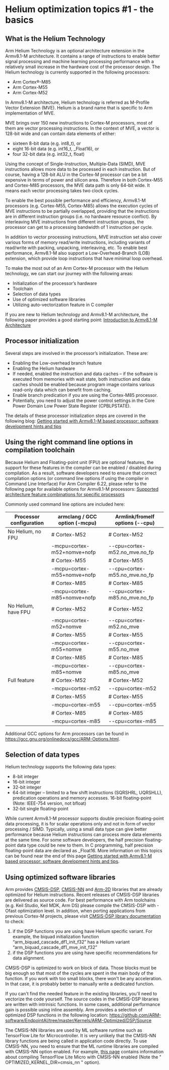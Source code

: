 
# Helium optimization topics #1 - the basics

## What is the Helium Technology

Arm Helium Technology is an optional architecture extension in the Armv8.1-M architecture. It contains a range of instructions to enable better signal processing and machine learning processing performance with a relatively small increase in the hardware cost of the processor design. The Helium technology is currently supported in the following processors:

- Arm Cortex®-M85
- Arm Cortex-M55
- Arm Cortex-M52

In Armv8.1-M architecture, Helium technology is referred as M-Profile Vector Extension (MVE). Helium is a brand name that is specific to Arm implementation of MVE.

MVE brings over 150 new instructions to Cortex-M processors, most of them are vector processing instructions. In the context of MVE, a vector is 128-bit wide and can contain data elements of either:

- sixteen 8-bit data (e.g. int8_t), or
- eight 16-bit data (e.g. int16_t, _Float16), or
- four 32-bit data (e.g. int32_t, float)

Using the concept of Single-Instruction, Multiple-Data (SIMD), MVE instructions allows more data to be processed in each instruction. But of course, having a 128-bit ALU in the Cortex-M processor can be a bit expensive in terms of power and silicon area. Therefore in both Cortex-M55 and Cortex-M85 processors, the MVE data path is only 64-bit wide. It means each vector processing takes two clock cycles.

To enable the best possible performance and efficiency, Armv8.1-M processors (e.g. Cortex-M55, Cortex-M85) allows the execution cycles of MVE instructions to be partially overlapped, providing that the instructions are in different instruction groups (i.e. no hardware resource conflict). By interleaving MVE instructions from different instruction groups, the processor can get to a processing bandwidth of 1 instruction per cycle.

In addition to vector processing instructions, MVE instruction set also cover various forms of memory read/write instructions, including variants of read/write with packing, unpacking, interleaving, etc. To enable best performance, Armv8.1-M also support a Low-Overhead-Branch (LOB) extension, which provide loop instructions that have minimal loop overhead.

To make the most out of an Arm Cortex-M processor with the Helium technology, we can start our journey with the following areas:

- Initialization of the processor’s hardware
- Toolchain
- Selection of data types
- Use of optimized software libraries
- Utilizing auto-vectorization feature in C compiler

If you are new to Helium technology and Armv8.1-M architecture, the following paper provides a good starting point:
[Introduction to Armv8.1-M Architecture](https://armkeil.blob.core.windows.net/developer/Files/pdf/white-paper/introduction-to-armv8-1-m-architecture.pdf)

## Processor initialization

Several steps are involved in the processor’s initialization. These are:

- Enabling the Low-overhead branch feature
- Enabling the Helium hardware
- If needed, enabled the instruction and data caches – if the software is executed from memories with wait state, both instruction and data caches should be enabled because program image contains various read-only data which can benefit from caching.
- Enable branch predication if you are using the Cortex-M85 processor.
- Potentially, you need to adjust the power control settings in the Core Power Domain Low Power State Register (CPBLPSTATE).

The details of these processor initialization steps are covered in the following blog: [Getting started with Armv8.1-M based processor: software development hints and tips](https://community.arm.com/arm-community-blogs/b/architectures-and-processors-blog/posts/armv8_2d00_m-based-processor-software-development-hints-and-tips)

## Using the right command line options in compilation toolchain

Because Helium and Floating-point unit (FPU) are optional features, the support for these features in the compiler can be enabled / disabled during compilation. As a result, software developers need to ensure that correct compilation options (or command line options if using the compiler in Command Line Interface)
For Arm Compiler 6.22, please refer to the following page for available options for Armv8.1-M processors: [Supported architecture feature combinations for specific processors](
https://developer.arm.com/documentation/101754/0622/armclang-Reference/Other-Compiler-specific-Features/Supported-architecture-feature-combinations-for-specific-processors)

Commonly used command line options are included here:

|Processor configuration|armclang / GCC option (-mcpu) | Armlink/fromelf options (--cpu)|
|---|---|---|
|No Helium, no FPU |# Cortex-M52 | # Cortex-M52 |
||-mcpu=cortex-m52+nomve+nofp|--cpu=cortex-m52.no_mve.no_fp|
||# Cortex-M55 | # Cortex-M55 |
||-mcpu=cortex-m55+nomve+nofp|--cpu=cortex-m55.no_mve.no_fp|
||# Cortex-M85 | # Cortex-M85 |
||-mcpu=cortex-m85+nomve+nofp|--cpu=cortex-m85.no_mve.no_fp|
|No Helium, have FPU |# Cortex-M52 | # Cortex-M52 |
||-mcpu=cortex-m52+nomve|--cpu=cortex-m52.no_mve|
||# Cortex-M55 | # Cortex-M55 |
||-mcpu=cortex-m55+nomve|--cpu=cortex-m55.no_mve|
||# Cortex-M85 | # Cortex-M85 |
||-mcpu=cortex-m85+nomve|--cpu=cortex-m85.no_mve|
|Full feature |# Cortex-M52 | # Cortex-M52 |
||-mcpu=cortex-m52|--cpu=cortex-m52|
||# Cortex-M55 | # Cortex-M55 |
||-mcpu=cortex-m55|--cpu=cortex-m55|
||# Cortex-M85 | # Cortex-M85 |
||-mcpu=cortex-m85|--cpu=cortex-m85|

Additional GCC options for Arm processors can be found in https://gcc.gnu.org/onlinedocs/gcc/ARM-Options.html.

## Selection of data types

Helium technology supports the following data types:

- 8-bit integer
- 16-bit integer
- 32-bit integer
- 64-bit integer – limited to a few shift instructions (SQRSHRL, UQRSHLL), predication operations and memory accesses.
16-bit floating-point (Note: IEEE-754 version, not bfloat)
- 32-bit single floating-point

While current Armv8.1-M processor supports double precision floating-point data processing, it is for scalar operations only and not in form of vector processing / SIMD. Typically, using a small data type can give better performance because Helium instructions can process more data elements at the same time.
For some software developers, the half precision floating-point data type could be new to them. In C programming, half precision floating-point data are declared as _Float16. More information on this topics can be found near the end of this page [Getting started with Armv8.1-M based processor: software development hints and tips](https://community.arm.com/arm-community-blogs/b/architectures-and-processors-blog/posts/armv8_2d00_m-based-processor-software-development-hints-and-tips).

## Using optimized software libraries

Arm provides [CMSIS-DSP](https://github.com/ARM-software/CMSIS-DSP), [CMSIS-NN](https://github.com/ARM-software/CMSIS-NN) and [Arm-2D](https://github.com/ARM-software/Arm-2D)  libraries that are already optimized for Helium instructions. Recent releases of CMSIS-DSP libraries are delivered as source code. For best performance with Arm toolchains (e.g. Keil Studio, Keil MDK, Arm DS) please compile the CMSIS-DSP with -Ofast optimization level.
In addition, when porting applications from previous Cortex-M projects, please visit [CMSIS-DSP library documentation](https://arm-software.github.io/CMSIS-DSP/latest/index.html) to check:

1) if the DSP functions you are using have Helium specific variant. For example, the biquad initialization function “arm_biquad_cascade_df1_init_f32” has a Helium variant “arm_biquad_cascade_df1_mve_init_f32”
2) if the DSP functions you are using have specific recommendations for data alignment.

CMSIS-DSP is optimized to work on block of data. Those blocks must be big enough so that most of the cycles are spent in the main body of the function. If you work with too small blocks, there won't be any acceleration. In that case, it is probably better to manually write a dedicated function.

If you can't find the needed feature in the existing libraries, you'll need to vectorize the code yourself.
The source codes in the CMSIS-DSP libraries are written with intrinisic functions. In some cases, additional performance gain is possible using inline assembly. Arm provides a selection of optimized DSP functions in the following location: https://github.com/ARM-software/EndpointAI/tree/master/Kernels/ARM-Optimized/DSP/Source

The CMSIS-NN libraries are used by ML software runtime such as TensorFlow Lite for Microcontroller. It is very unlikely that the CMSIS-NN library functions are being called in application code directly. To use CMSIS-NN, you need to ensure that the ML runtime libraries are compiled with CMSIS-NN option enabled. For example, [this page](https://github.com/tensorflow/tflite-micro/tree/main/tensorflow/lite/micro/cortex_m_corstone_300) contains information about compiling TensorFlow Lite Micro with CMSIS-NN enabled (Note the " OPTIMIZED_KERNEL_DIR=cmsis_nn " option).
